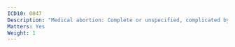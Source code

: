 ```yaml
---
ICD10: O047
Description: "Medical abortion: Complete or unspecified, complicated by embolism"
Matters: Yes
Weight: 1
---
```

